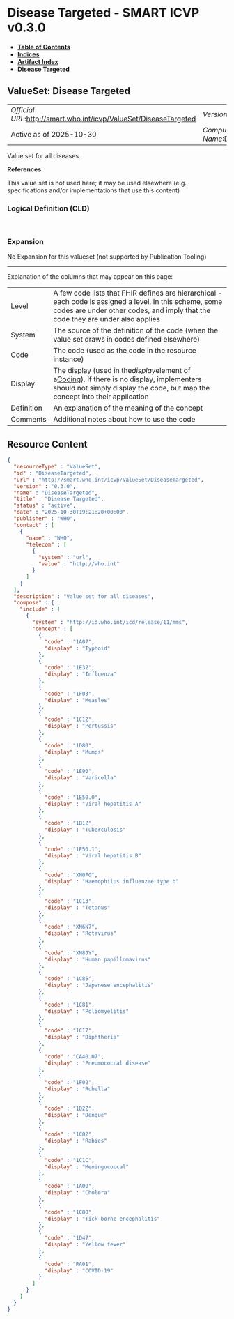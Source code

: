 # Disease Targeted - SMART ICVP v0.3.0

* [**Table of Contents**](toc.md)
* [**Indices**](indices.md)
* [**Artifact Index**](artifacts.md)
* **Disease Targeted**

## ValueSet: Disease Targeted 

| | |
| :--- | :--- |
| *Official URL*:http://smart.who.int/icvp/ValueSet/DiseaseTargeted | *Version*:0.3.0 |
| Active as of 2025-10-30 | *Computable Name*:DiseaseTargeted |

 
Value set for all diseases 

 **References** 

This value set is not used here; it may be used elsewhere (e.g. specifications and/or implementations that use this content)

### Logical Definition (CLD)

 

### Expansion

No Expansion for this valueset (not supported by Publication Tooling)

-------

 Explanation of the columns that may appear on this page: 

| | |
| :--- | :--- |
| Level | A few code lists that FHIR defines are hierarchical - each code is assigned a level. In this scheme, some codes are under other codes, and imply that the code they are under also applies |
| System | The source of the definition of the code (when the value set draws in codes defined elsewhere) |
| Code | The code (used as the code in the resource instance) |
| Display | The display (used in the*display*element of a[Coding](http://hl7.org/fhir/R4/datatypes.html#Coding)). If there is no display, implementers should not simply display the code, but map the concept into their application |
| Definition | An explanation of the meaning of the concept |
| Comments | Additional notes about how to use the code |



## Resource Content

```json
{
  "resourceType" : "ValueSet",
  "id" : "DiseaseTargeted",
  "url" : "http://smart.who.int/icvp/ValueSet/DiseaseTargeted",
  "version" : "0.3.0",
  "name" : "DiseaseTargeted",
  "title" : "Disease Targeted",
  "status" : "active",
  "date" : "2025-10-30T19:21:20+00:00",
  "publisher" : "WHO",
  "contact" : [
    {
      "name" : "WHO",
      "telecom" : [
        {
          "system" : "url",
          "value" : "http://who.int"
        }
      ]
    }
  ],
  "description" : "Value set for all diseases",
  "compose" : {
    "include" : [
      {
        "system" : "http://id.who.int/icd/release/11/mms",
        "concept" : [
          {
            "code" : "1A07",
            "display" : "Typhoid"
          },
          {
            "code" : "1E32",
            "display" : "Influenza"
          },
          {
            "code" : "1F03",
            "display" : "Measles"
          },
          {
            "code" : "1C12",
            "display" : "Pertussis"
          },
          {
            "code" : "1D80",
            "display" : "Mumps"
          },
          {
            "code" : "1E90",
            "display" : "Varicella"
          },
          {
            "code" : "1E50.0",
            "display" : "Viral hepatitis A"
          },
          {
            "code" : "1B1Z",
            "display" : "Tuberculosis"
          },
          {
            "code" : "1E50.1",
            "display" : "Viral hepatitis B"
          },
          {
            "code" : "XN0FG",
            "display" : "Haemophilus influenzae type b"
          },
          {
            "code" : "1C13",
            "display" : "Tetanus"
          },
          {
            "code" : "XN6N7",
            "display" : "Rotavirus"
          },
          {
            "code" : "XN8JY",
            "display" : "Human papillomavirus"
          },
          {
            "code" : "1C85",
            "display" : "Japanese encephalitis"
          },
          {
            "code" : "1C81",
            "display" : "Poliomyelitis"
          },
          {
            "code" : "1C17",
            "display" : "Diphtheria"
          },
          {
            "code" : "CA40.07",
            "display" : "Pneumococcal disease"
          },
          {
            "code" : "1F02",
            "display" : "Rubella"
          },
          {
            "code" : "1D2Z",
            "display" : "Dengue"
          },
          {
            "code" : "1C82",
            "display" : "Rabies"
          },
          {
            "code" : "1C1C",
            "display" : "Meningococcal"
          },
          {
            "code" : "1A00",
            "display" : "Cholera"
          },
          {
            "code" : "1C80",
            "display" : "Tick-borne encephalitis"
          },
          {
            "code" : "1D47",
            "display" : "Yellow fever"
          },
          {
            "code" : "RA01",
            "display" : "COVID-19"
          }
        ]
      }
    ]
  }
}

```
